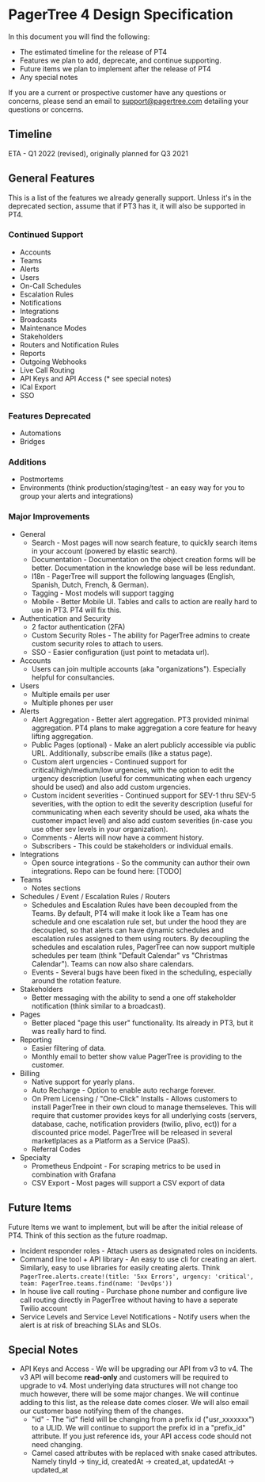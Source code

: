 # PagerTree 4 Design Specification
In this document you will find the following:
- The estimated timeline for the release of PT4
- Features we plan to add, deprecate, and continue supporting.
- Future items we plan to implement after the release of PT4
- Any special notes

If you are a current or prospective customer have any questions or concerns, please send an email to [support@pagertree.com](mailto:suppport@pagertree.com) detailing your questions or concerns.

## Timeline
ETA - Q1 2022 (revised), originally planned for Q3 2021

## General Features
This is a list of the features we already generally support. Unless it's in the deprecated section, assume that if PT3 has it, it will also be supported in PT4.

### Continued Support
- Accounts
- Teams
- Alerts
- Users
- On-Call Schedules
- Escalation Rules
- Notifications
- Integrations
- Broadcasts
- Maintenance Modes
- Stakeholders
- Routers and Notification Rules
- Reports
- Outgoing Webhooks
- Live Call Routing
- API Keys and API Access (* see special notes)
- ICal Export
- SSO

### Features Deprecated
- Automations
- Bridges

### Additions
- Postmortems
- Environments (think production/staging/test - an easy way for you to group your alerts and integrations)

### Major Improvements
- General
  - Search - Most pages will now search feature, to quickly search items in your account (powered by elastic search).
  - Documentation - Documentation on the object creation forms will be better. Documentation in the knowledge base will be less redundant.
  - I18n - PagerTree will support the following languages (English, Spanish, Dutch, French, & German).
  - Tagging - Most models will support tagging
  - Mobile - Better Mobile UI. Tables and calls to action are really hard to use in PT3. PT4 will fix this.
- Authentication and Security
  - 2 factor authentication (2FA)
  - Custom Security Roles - The ability for PagerTree admins to create custom security roles to attach to users.
  - SSO - Easier configuration (just point to metadata url).
- Accounts
  - Users can join multiple accounts (aka "organizations"). Especially helpful for consultancies.
- Users
  - Multiple emails per user
  - Multiple phones per user
- Alerts
  - Alert Aggregation - Better alert aggregation. PT3 provided minimal aggregation. PT4 plans to make aggregation a core feature for heavy lifting aggregation.
  - Public Pages (optional) - Make an alert publicly accessible via public URL. Additionally, subscribe emails (like a status page).
  - Custom alert urgencies - Continued support for critical/high/medium/low urgencies, with the option to edit the urgency description (useful for communicating when each urgency should be used) and also add custom urgencies.
  - Custom incident severities - Continued support for SEV-1 thru SEV-5 severities, with the option to edit the severity description (useful for communicating when each severity should be used, aka whats the customer impact level) and also add custom severities (in-case you use other sev levels in your organization).
  - Comments - Alerts will now have a comment history.
  - Subscribers - This could be stakeholders or individual emails.
- Integrations
  - Open source integrations - So the community can author their own integrations. Repo can be found here: [TODO]
- Teams
  - Notes sections
- Schedules / Event / Escalation Rules / Routers
  - Schedules and Escalation Rules have been decoupled from the Teams. By default, PT4 will make it look like a Team has one schedule and one escalation rule set, but under the hood they are decoupled, so that alerts can have dynamic schedules and escalation rules assigned to them using routers. By decoupling the schedules and escalation rules, PagerTree can now support multiple schedules per team (think "Default Calendar" vs "Christmas Calendar"). Teams can now also share calendars.
  - Events - Several bugs have been fixed in the scheduling, especially around the rotation feature.
- Stakeholders
  - Better messaging with the ability to send a one off stakeholder notification (think similar to a broadcast).
- Pages
  - Better placed "page this user" functionality. Its already in PT3, but it was really hard to find.
- Reporting
  - Easier filtering of data.
  - Monthly email to better show value PagerTree is providing to the customer.
- Billing 
  - Native support for yearly plans.
  - Auto Recharge - Option to enable auto recharge forever.
  - On Prem Licensing / "One-Click" Installs - Allows customers to install PagerTree in their own cloud to manage themseleves. This will require that customer provides keys for all underlying costs (servers, database, cache, notification providers (twilio, plivo, ect)) for a discounted price model. PagerTree will be released in several marketlplaces as a Platform as a Service (PaaS).
  - Referral Codes
- Specialty
  - Prometheus Endpoint - For scraping metrics to be used in combination with Grafana
  - CSV Export - Most pages will support a CSV export of data

## Future Items
Future Items we want to implement, but will be after the initial release of PT4. Think of this section as the future roadmap.
- Incident responder roles - Attach users as designated roles on incidents.
- Command line tool + API library - An easy to use cli for creating an alert. Similarly, easy to use libraries for easily creating alerts. Think `PagerTree.alerts.create!(title: '5xx Errors', urgency: 'critical', team: PagerTree.teams.find(name: 'DevOps'))` 
- In house live call routing - Purchase phone number and configure live call routing directly in PagerTree without having to have a seperate Twilio account
- Service Levels and Service Level Notifications - Notify users when the alert is at risk of breaching SLAs and SLOs.

## Special Notes
- API Keys and Access - We will be upgrading our API from v3 to v4. The v3 API will become **read-only** and customers will be required to upgrade to v4. Most underlying data structures will not change too much however, there will be some major changes. We will continue adding to this list, as the release date comes closer. We will also email our customer base notifying them of the changes.
  - "id" - The "id" field will be changing from a prefix id ("usr_xxxxxxx") to a ULID. We will continue to support the prefix id in a "prefix_id" attribute. If you just reference ids, your API access code should not need changing.
  - Camel cased attributes with be replaced with snake cased attributes. Namely tinyId -> tiny_id, createdAt -> created_at, updatedAt -> updated_at
